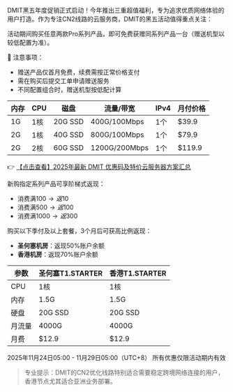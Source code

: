 
DMIT黑五年度促销正式启动！今年推出三重超值福利，专为追求优质网络体验的用户打造。作为专注CN2线路的云服务商，DMIT的黑五活动值得重点关注：


活动期间购买任意两款Pro系列产品，即可免费获赠同系列产品一台（赠送机型以较低配置为准）。

📌 注意事项：
- 赠送产品仅首月免费，续费需按正常价格支付
- 需在购买后提交工单申请赠送服务
- 不同配置组合时，赠送机型按低配计算

| 内存 | CPU  | 磁盘   | 流量/带宽    | IPv4 | 月付价格 |
|------|------|--------|-------------|------|----------|
| 1G   | 1核  | 20G SSD | 400G/100Mbps | 1个  | $39.9    |
| 2G   | 1核  | 40G SSD | 800G/100Mbps | 1个  | $79.9    |
| 2G   | 2核  | 60G SSD | 1200G/200Mbps| 1个  | $119.9   |

👉 [【点击查看】2025年最新 DMIT 优惠码及特价云服务器方案汇总](https://bit.ly/dmit_coupon)

新购指定系列产品可享阶梯式返现：
- 消费满$100 → 返$10
- 消费满$500 → 返$100
- 消费满$1000 → 返$300

购买以下季付及以上套餐，3个月后可获高比例返现：
- **圣何塞机房**：返现50%账户余额
- **香港机房**：返现70%账户余额

| 参数                | 圣何塞T1.STARTER       | 香港T1.STARTER        |
|---------------------|-----------------------|----------------------|
| CPU                 | 1核                  | 1核                 |
| 内存                | 1.5G                 | 1.5G                |
| 硬盘                | 20G SSD              | 20G SSD             |
| 月流量              | 4000G                | 4000G               |
| 月费                | $12.9                | $12.9               |

2025年11月24日05:00 - 11月29日05:00（UTC+8）
所有优惠仅限活动期内有效

> 专业提示：DMIT的CN2优化线路特别适合需要稳定跨境网络连接的用户，香港节点尤其适合亚洲业务部署。
